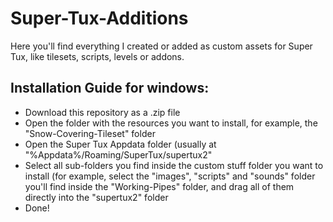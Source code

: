 # Super-Tux-Additions
Here you'll find everything I created or added as custom assets for Super Tux, like tilesets, scripts, levels or addons.

## Installation Guide for windows:
* Download this repository as a .zip file
* Open the folder with the resources you want to install, for example, the "Snow-Covering-Tileset" folder
* Open the Super Tux Appdata folder (usually at "%Appdata%/Roaming/SuperTux/supertux2"
* Select all sub-folders you find inside the custom stuff folder you want to install (for example, select the "images", "scripts" and "sounds" folder you'll find inside the "Working-Pipes" folder, and drag all of them directly into the "supertux2" folder
* Done!
